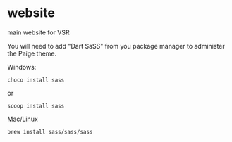 # website

main website for VSR

You will need to add "Dart SaSS" from you package manager to administer the Paige theme.

Windows:

```
choco install sass

```

or

```
scoop install sass
```

Mac/Linux

```
brew install sass/sass/sass
```
